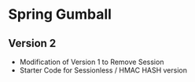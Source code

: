 # Spring Gumball

## Version 2

* Modification of Version 1 to Remove Session
* Starter Code for Sessionless / HMAC HASH version



